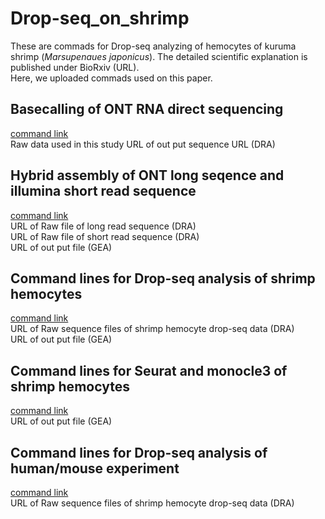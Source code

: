 # Drop-seq_on_shrimp
These are commads for Drop-seq analyzing of hemocytes of kuruma shrimp (*Marsupenaues japonicus*). The detailed scientific explanation is published under BioRxiv (URL).  
Here, we uploaded commads used on this paper.

## Basecalling of ONT RNA direct sequencing
[command link](https://github.com/KeiichiroKOIWAI/Drop-seq_on_shrimp/blob/main/ONT_basecalling_using_guppy.md)  
Raw data used in this study URL of out put sequence URL (DRA)

## Hybrid assembly of ONT long seqence and illumina short read sequence
[command link](https://github.com/KeiichiroKOIWAI/Drop-seq_on_shrimp/blob/main/Hybrid_de_novo_assembly.md)  
URL of Raw file of long read sequence (DRA)  
URL of Raw file of short read sequence (DRA)  
URL of out put file (GEA)  

## Command lines for Drop-seq analysis of shrimp hemocytes
[command link](https://github.com/KeiichiroKOIWAI/Drop-seq_on_shrimp/blob/main/Drop-seq_analysis_on_shrimp.md)   
URL of Raw sequence files of shrimp hemocyte drop-seq data (DRA)  
URL of out put file (GEA)  

## Command lines for Seurat and monocle3 of shrimp hemocytes
[command link](https://github.com/KeiichiroKOIWAI/Drop-seq_on_shrimp/blob/main/Seurat_and_monocle_shrimp.Rmd)  
URL of out put file (GEA)  

## Command lines for Drop-seq analysis of human/mouse experiment
[command link](https://github.com/KeiichiroKOIWAI/Drop-seq_on_shrimp/blob/main/Human_Mouse_species_mix.md)  
URL of Raw sequence files of shrimp hemocyte drop-seq data (DRA)  
